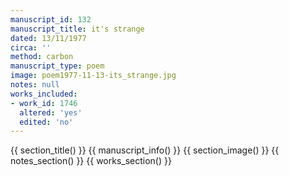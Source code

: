 ```yaml
---
manuscript_id: 132
manuscript_title: it's strange
dated: 13/11/1977
circa: ''
method: carbon
manuscript_type: poem
image: poem1977-11-13-its_strange.jpg
notes: null
works_included:
- work_id: 1746
  altered: 'yes'
  edited: 'no'
---
```


{{ section_title() }}
{{ manuscript_info() }}
{{ section_image() }}
{{ notes_section() }}
{{ works_section() }}
